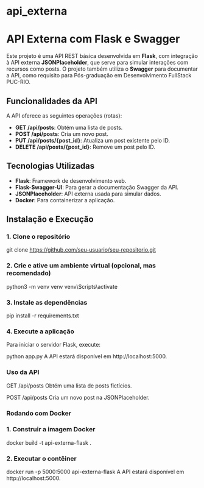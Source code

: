 # api_externa
# API Externa com Flask e Swagger

Este projeto é uma API REST básica desenvolvida em **Flask**, com integração à API externa **JSONPlaceholder**, que serve para simular interações com recursos como posts. O projeto também utiliza o **Swagger** para documentar a API, como requisito para Pós-graduação em Desenvolvimento FullStack PUC-RIO.

## Funcionalidades da API

A API oferece as seguintes operações (rotas):

- **GET /api/posts**: Obtém uma lista de posts.
- **POST /api/posts**: Cria um novo post.
- **PUT /api/posts/{post_id}**: Atualiza um post existente pelo ID.
- **DELETE /api/posts/{post_id}**: Remove um post pelo ID.

## Tecnologias Utilizadas

- **Flask**: Framework de desenvolvimento web.
- **Flask-Swagger-UI**: Para gerar a documentação Swagger da API.
- **JSONPlaceholder**: API externa usada para simular dados.
- **Docker**: Para containerizar a aplicação.

## Instalação e Execução

### 1. Clone o repositório

git clone https://github.com/seu-usuario/seu-repositorio.git

### 2. Crie e ative um ambiente virtual (opcional, mas recomendado)

python3 -m venv venv
venv\Scripts\activate  

### 3. Instale as dependências

pip install -r requirements.txt

### 4. Execute a aplicação
Para iniciar o servidor Flask, execute:

python app.py
A API estará disponível em http://localhost:5000.

### Uso da API

GET /api/posts
Obtém uma lista de posts fictícios.

POST /api/posts
Cria um novo post na JSONPlaceholder.

### Rodando com Docker


### 1. Construir a imagem Docker

docker build -t api-externa-flask .

### 2. Executar o contêiner

docker run -p 5000:5000 api-externa-flask
A API estará disponível em http://localhost:5000.
